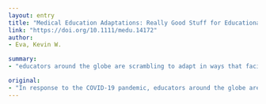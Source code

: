 ```yaml
---
layout: entry
title: "Medical Education Adaptations: Really Good Stuff for Educational Transition during a Pandemic"
link: "https://doi.org/10.1111/medu.14172"
author:
- Eva, Kevin W.

summary:
- "educators around the globe are scrambling to adapt in ways that facilitate the knowledge and skill development of the next generation of health professionals. Social distancing and other measures are dramatically disrupting standard practices. The COVID-19 pandemic is a response to a COVD-19 outbreak. Educators around the world scramble to adapt to ways to improve health professionals' skills development. In response to the pandem, educators are rethinking the problem.. a global pande. educators are working to adapt a way. in response to health professionals in the future."

original:
- "In response to the COVID-19 pandemic, educators around the globe are scrambling to adapt in ways that facilitate the ongoing knowledge and skill development of the next generation of health professionals while social distancing and other measures are dramatically disrupting standard practices."
---
```


